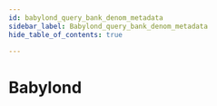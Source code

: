```yaml
---
id: babylond_query_bank_denom_metadata
sidebar_label: Babylond_query_bank_denom_metadata
hide_table_of_contents: true

---
```


# Babylond